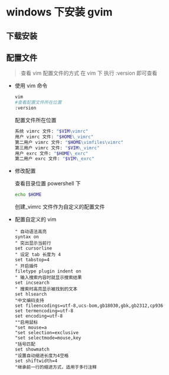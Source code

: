 # windows 下安装 gvim

## 下载安装

## 配置文件

> 查看 vim 配置文件的方式 在 vim 下 执行 :version 即可查看

- 使用 vim 命令

  ```sh
  vim
  #查看配置文件所在位置
  :version
  ```

  配置文件所在位置

  ```sh
  系统 vimrc 文件: "$VIM\vimrc"
  用户 vimrc 文件: "$HOME\_vimrc"
  第二用户 vimrc 文件: "$HOME\vimfiles\vimrc"
  第三用户 vimrc 文件: "$VIM\_vimrc"
  用户 exrc 文件: "$HOME\_exrc"
  第二用户 exrc 文件: "$VIM\_exrc"
  ```

- 修改配置

  查看目录位置 powershell 下

  ```sh
  echo $HOME
  ```

  创建\_vimrc 文件作为自定义的配置文件

- 配置自定义的 vim

  ```vim
  " 自动语法高亮
  syntax on
  " 突出显示当前行
  set cursorline
  " 设定 tab 长度为 4
  set tabstop=4
  " 开启插件
  filetype plugin indent on
  " 输入搜索内容时就显示搜索结果
  set incsearch
  " 搜索时高亮显示被找到的文本
  set hlsearch
  "中文编码支持
  set fileencodings=utf-8,ucs-bom,gb18030,gbk,gb2312,cp936
  set termencoding=utf-8
  set encoding=utf-8
  ""启用鼠标
  "set mouse=a
  "set selection=exclusive
  "set selectmode=mouse,key
  "括号匹配
  set showmatch
  "设置自动缩进长度为4空格
  set shiftwidth=4
  "继承前一行的缩进方式，适用于多行注释
  ```
